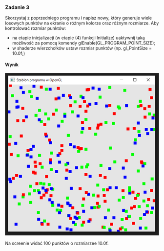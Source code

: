 ### Zadanie 3

Skorzystaj z poprzedniego programu i napisz nowy, który generuje wiele losowych punktów na ekranie o różnym kolorze oraz różnym rozmiarze. Aby kontrolować rozmiar punktów:

- na etapie inicjalizacji (w etapie (4) funkcji Initialize) uaktywnij taką możliwość za pomocą komendy glEnable(GL_PROGRAM_POINT_SIZE);
- w shaderze wierzchołków ustaw rozmiar punktów (np. gl_PointSize = 10.0f;)

#### Wynik

![Screen1](Screen1.png)

Na screenie widać 100 punktów o rozmiarzee 10.0f.